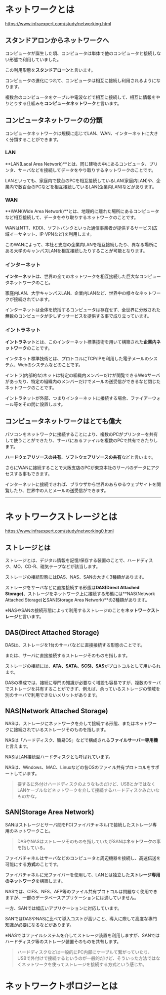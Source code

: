 # ネットワークとは

https://www.infraexpert.com/study/networking.html



## スタンドアロンからネットワークへ

コンピュータが誕生した頃、コンピュータは単体で他のコンピュータと接続しない形態で利用していました。

この利用形態を**スタンドアローン**と言います。

コンピュータの進化につれて、コンピュータは相互に接続し利用されるようになります。

複数台のコンピュータをケーブルや電波などで相互に接続して、相互に情報をやりとりする仕組みを**コンピュータネットワーク**と言います。



## コンピュータネットワークの分類

コンピュータネットワークは規模に応じてLAN、WAN、インターネットに大きく分類することができます。



### LAN

**LAN(Lacal Area Network)**とは、同じ建物の中にあるコンピュータ、プリンタ、サーバなどを接続してデータをやり取りするネットワークのことです。

LANといっても、家庭内で数台のPCを相互接続しているLAN(家庭内LAN)や、企業内で数百台のPCなどを相互接続しているLAN(企業内LAN)などがあります。



### WAN

**WAN(Wide Area Network)**とは、地理的に離れた場所にあるコンピュータなど相互接続して、データをやり取りするネットワークのことです。

WANはNTT、KDDI、ソフトバンクといった通信事業者が提供するサービス(広域イーサネット、IP-VPNなど)を利用します。

このWANによって、本社と支店の企業内LANを相互接続したり、異なる場所にある大学のキャンパスLANを相互接続したりすることが可能となります。



### インターネット

**インターネット**は、世界の全てのネットワークを相互接続した巨大なコンピュータネットワークのこと。

家庭内LAN、大学キャンパスLAN、企業内LANなど、世界中の様々なネットワークが接続されています。

インターネットは全体を統括するコンピュータは存在せず、全世界に分散された無数のコンピュータが少しずつサービスを提供する事で成り立っています。



### イントラネット

**イントラネット**とは、このインターネット標準技術を用いて構築された**企業内ネットワーク**のことです。

インタネット標準技術とは、プロトコルにTCP/IPを利用した電子メールのシステム、Webのシステムなどのことです。

イントラ(内部的な)ネットは特定の組織内メンバーだけが閲覧できるWebサーバがあったり、特定の組織内のメンバーだけでメールの送受信ができるなど閉じたネットワークのことです。

イントラネットが外部、つまりインターネットに接続する場合、ファイアーウォール等をその間に設置します。



## コンピュータネットワークはとても偉大

パソコンをネットワークに接続することにより、複数のPCがプリンターを共有して使うことができたり、サーバにあるファイルを複数のPCで共有できたりします。

**ハードウェアリソースの共有**、**ソフトウェアリソースの共有**などと言います。

さらにWANに接続することで大阪支店のPCが東京本社のサーバのデータにアクセスする事もできます。

インターネットに接続できれば、ブラウザから世界のあらゆるウェブサイトを閲覧したり、世界中の人とメールの送受信ができます。









---



# ネットワークストレージとは

https://www.infraexpert.com/study/networking0.html



## ストレージとは

ストレージとは、デジタル情報を記憶/保存する装置のことで、ハードディスク、MO、CD-R、磁気テープなどが該当します。

ストレージの接続形態にはDAS、NAS、SANの大きく3種類があります。

ストレージをサーバなどに直接接続する形態は**DAS(Direct Attached Storage)**、ストレージをネットワーク上に接続する形態には**NAS(Network Attached Storage)**と**SAN(Storage Area Network)**の2種類があります。

※NASやSANの接続形態によって利用するストレージのことを**ネットワークストレージ**と言います。



## DAS(Direct Attached Storage)

DASは、ストレージを1台のサーバなどに直接接続する形態のことです。

または、サーバに直接接続するストレージそのものを指します。

ストレージの接続には、**ATA、SATA、SCSI、SAS**がプロトコルとして用いられます。

DASの構成では、接続に専門の知識が必要なく増設も容易ですが、複数のサーバでストレージを共有することができず、例えば、余っているストレージの領域を別のサーバで利用できないメリットがあります。



## NAS(Network Attached Storage)

NASは、ストレージにネットワークを介して接続する形態、またはネットワークに接続されているストレージそのものを指します。

NASは「ハードディスク、簡易OS」などで構成される**ファイルサーバー専用機**と言えます。

NASはLAN接続型ハードディスクとも呼ばれています。

NASは、Windows、MAC、Linuxなどの各OSのファイル共有プロトコルをサポートしています。



> 要するに外付けハードディスクのようなものだけど、USBとかではなくLANケーブルなどネットワークを介して接続するハードディスクみたいなものかな。



## SAN(Storage Area Network)

SANはストレージとサーバ間をFC(ファイバチャネル)で接続したストレージ専用のネットワークこと。

> DASやNASはストレージそのものを指していたがSANは**ネットワーク**の事を指している。



ファイバチャネルはサーバなどのコンピュータと周辺機器を接続し、高速伝送を可能にする**方式**のことです。

ファイバチャネルに光ファイバーを使用して、LANとは独立した**ストレージ専用のネットワーク**を構築します。



NASでは、CIFS、NFS、AFP等のファイル共有プロトコルは問題なく使用できますが、一部のデータベースアプリケーションには適していません。

一方、SANでは幅広いアプリケーションに対応しています。



SANではDASやNASに比べて導入コストが高いこと、導入に際して高度な専門知識が必要になるなどがあります。

※NASではファイルシステムを介してストレージ装置を利用しますが、SANではハードディスク等のストレージ装置そのものを共有します。



> ハードディスクなどは一般的にPC内部にケーブルて繋がっていたり、USBで外付けで接続するというのが一般的だけど、そういった方法ではなくネットワークを使ってストレージを接続する方式という感じか。



# ネットワークトポロジーとは

